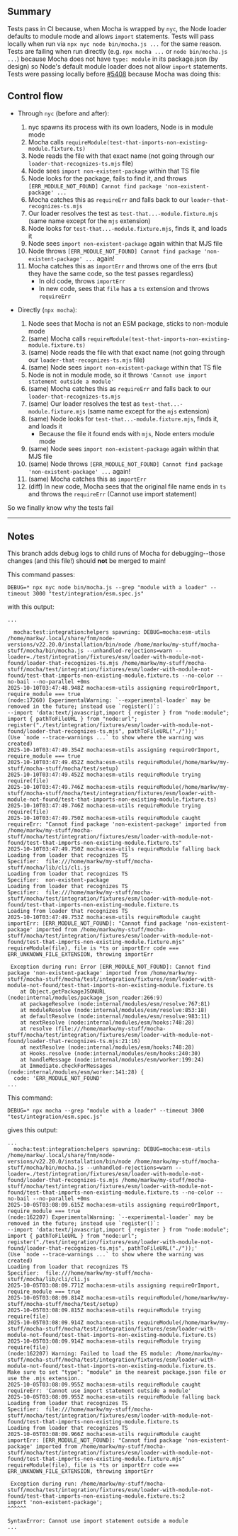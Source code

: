 ## Summary

Tests pass in CI because, when Mocha is wrapped by `nyc`, the Node loader defaults to module mode and allows `import` statements.
Tests will pass locally when run via `npx nyc node bin/mocha.js ...` for the same reason.
Tests are failing when run directly (e.g. `npx mocha ...` or `node bin/mocha.js ...`) because Mocha does not have `type: module` in its package.json (by design) so Node's default module loader does not allow `import` statements.
Tests were passing locally before [#5408](https://github.com/mochajs/mocha/pull/5408/files#r2240266621) because Mocha was doing this:

## Control flow

- Through `nyc` (before and after):

  1. nyc spawns its process with its own loaders, Node is in module mode
  1. Mocha calls `requireModule(test-that-imports-non-existing-module.fixture.ts)`
  1. Node reads the file with that exact name (not going through our `loader-that-recognizes-ts.mjs` file)
  1. Node sees `import non-existent-package` within that TS file
  1. Node looks for the package, fails to find it, and throws `[ERR_MODULE_NOT_FOUND] Cannot find package 'non-existent-package' ...`
  1. Mocha catches this as `requireErr` and falls back to our `loader-that-recognizes-ts.mjs`
  1. Our loader resolves the test as `test-that...-module.fixture.mjs` (same name except for the `mjs` extension)
  1. Node looks for `test-that...-module.fixture.mjs`, finds it, and loads it
  1. Node sees `import non-existent-package` again within that MJS file
  1. Node throws `[ERR_MODULE_NOT_FOUND] Cannot find package 'non-existent-package' ...` again!
  1. Mocha catches this as `importErr` and throws one of the errs (but they have the same code, so the test passes regardless)
     - In old code, throws `importErr`
     - In new code, sees that `file` has a `ts` extension and throws `requireErr`

- Directly (`npx mocha`):
  1. Node sees that Mocha is not an ESM package, sticks to non-module mode
  1. (same) Mocha calls `requireModule(test-that-imports-non-existing-module.fixture.ts)`
  1. (same) Node reads the file with that exact name (not going through our `loader-that-recognizes-ts.mjs` file)
  1. (same) Node sees `import non-existent-package` within that TS file
  1. Node is not in module mode, so it throws `'Cannot use import statement outside a module'`
  1. (same) Mocha catches this as `requireErr` and falls back to our `loader-that-recognizes-ts.mjs`
  1. (same) Our loader resolves the test as `test-that...-module.fixture.mjs` (same name except for the `mjs` extension)
  1. (same) Node looks for `test-that...-module.fixture.mjs`, finds it, and loads it
     - Because the file it found ends with `mjs`, Node enters module mode
  1. (same) Node sees `import non-existent-package` again within that MJS file
  1. (same) Node throws `[ERR_MODULE_NOT_FOUND] Cannot find package 'non-existent-package' ...` again!
  1. (same) Mocha catches this as `importErr`
  1. (diff) In new code, Mocha sees that the original file name ends in `ts` and throws the `requireErr` (Cannot use import statement)

So we finally know why the tests fail

---

## Notes

This branch adds debug logs to child runs of Mocha for debugging--those changes (and this file!) should **not** be merged to main!

This command passes:

```
DEBUG=* npx nyc node bin/mocha.js --grep "module with a loader" --timeout 3000 "test/integration/esm.spec.js"
```

with this output:

```log
...

  mocha:test:integration:helpers spawning: DEBUG=mocha:esm-utils /home/markw/.local/share/fnm/node-versions/v22.20.0/installation/bin/node /home/markw/my-stuff/mocha-stuff/mocha/bin/mocha.js --unhandled-rejections=warn --loader=./test/integration/fixtures/esm/loader-with-module-not-found/loader-that-recognizes-ts.mjs /home/markw/my-stuff/mocha-stuff/mocha/test/integration/fixtures/esm/loader-with-module-not-found/test-that-imports-non-existing-module.fixture.ts --no-color --no-bail --no-parallel +0ms
2025-10-10T03:47:48.948Z mocha:esm-utils assigning requireOrImport, require_module === true
(node:17260) ExperimentalWarning: `--experimental-loader` may be removed in the future; instead use `register()`:
--import 'data:text/javascript,import { register } from "node:module"; import { pathToFileURL } from "node:url"; register("./test/integration/fixtures/esm/loader-with-module-not-found/loader-that-recognizes-ts.mjs", pathToFileURL("./"));'
(Use `node --trace-warnings ...` to show where the warning was created)
2025-10-10T03:47:49.354Z mocha:esm-utils assigning requireOrImport, require_module === true
2025-10-10T03:47:49.452Z mocha:esm-utils requireModule(/home/markw/my-stuff/mocha-stuff/mocha/test/setup)
2025-10-10T03:47:49.452Z mocha:esm-utils requireModule trying require(file)
2025-10-10T03:47:49.746Z mocha:esm-utils requireModule(/home/markw/my-stuff/mocha-stuff/mocha/test/integration/fixtures/esm/loader-with-module-not-found/test-that-imports-non-existing-module.fixture.ts)
2025-10-10T03:47:49.746Z mocha:esm-utils requireModule trying require(file)
2025-10-10T03:47:49.750Z mocha:esm-utils requireModule caught requireErr: "Cannot find package 'non-existent-package' imported from /home/markw/my-stuff/mocha-stuff/mocha/test/integration/fixtures/esm/loader-with-module-not-found/test-that-imports-non-existing-module.fixture.ts"
2025-10-10T03:47:49.750Z mocha:esm-utils requireModule falling back
Loading from loader that recognizes TS
Specifier:  file:///home/markw/my-stuff/mocha-stuff/mocha/lib/cli/cli.js
Loading from loader that recognizes TS
Specifier:  non-existent-package
Loading from loader that recognizes TS
Specifier:  file:///home/markw/my-stuff/mocha-stuff/mocha/test/integration/fixtures/esm/loader-with-module-not-found/test-that-imports-non-existing-module.fixture.ts
Loading from loader that recognizes TS
2025-10-10T03:47:49.753Z mocha:esm-utils requireModule caught importErr: [ERR_MODULE_NOT_FOUND]: "Cannot find package 'non-existent-package' imported from /home/markw/my-stuff/mocha-stuff/mocha/test/integration/fixtures/esm/loader-with-module-not-found/test-that-imports-non-existing-module.fixture.mjs"
requireModule(file), file is *ts or importErr code === ERR_UNKNOWN_FILE_EXTENSION, throwing importErr

 Exception during run: Error [ERR_MODULE_NOT_FOUND]: Cannot find package 'non-existent-package' imported from /home/markw/my-stuff/mocha-stuff/mocha/test/integration/fixtures/esm/loader-with-module-not-found/test-that-imports-non-existing-module.fixture.ts
    at Object.getPackageJSONURL (node:internal/modules/package_json_reader:266:9)
    at packageResolve (node:internal/modules/esm/resolve:767:81)
    at moduleResolve (node:internal/modules/esm/resolve:853:18)
    at defaultResolve (node:internal/modules/esm/resolve:983:11)
    at nextResolve (node:internal/modules/esm/hooks:748:28)
    at resolve (file:///home/markw/my-stuff/mocha-stuff/mocha/test/integration/fixtures/esm/loader-with-module-not-found/loader-that-recognizes-ts.mjs:21:16)
    at nextResolve (node:internal/modules/esm/hooks:748:28)
    at Hooks.resolve (node:internal/modules/esm/hooks:240:30)
    at handleMessage (node:internal/modules/esm/worker:199:24)
    at Immediate.checkForMessages (node:internal/modules/esm/worker:141:28) {
  code: 'ERR_MODULE_NOT_FOUND'
...
```

This command:

```
DEBUG=* npx mocha --grep "module with a loader" --timeout 3000 "test/integration/esm.spec.js"
```

gives this output:

```log
...
  mocha:test:integration:helpers spawning: DEBUG=mocha:esm-utils /home/markw/.local/share/fnm/node-versions/v22.20.0/installation/bin/node /home/markw/my-stuff/mocha-stuff/mocha/bin/mocha.js --unhandled-rejections=warn --loader=./test/integration/fixtures/esm/loader-with-module-not-found/loader-that-recognizes-ts.mjs /home/markw/my-stuff/mocha-stuff/mocha/test/integration/fixtures/esm/loader-with-module-not-found/test-that-imports-non-existing-module.fixture.ts --no-color --no-bail --no-parallel +0ms
2025-10-05T03:08:09.615Z mocha:esm-utils assigning requireOrImport, require_module === true
(node:162207) ExperimentalWarning: `--experimental-loader` may be removed in the future; instead use `register()`:
--import 'data:text/javascript,import { register } from "node:module"; import { pathToFileURL } from "node:url"; register("./test/integration/fixtures/esm/loader-with-module-not-found/loader-that-recognizes-ts.mjs", pathToFileURL("./"));'
(Use `node --trace-warnings ...` to show where the warning was created)
Loading from loader that recognizes TS
Specifier:  file:///home/markw/my-stuff/mocha-stuff/mocha/lib/cli/cli.js
2025-10-05T03:08:09.771Z mocha:esm-utils assigning requireOrImport, require_module === true
2025-10-05T03:08:09.814Z mocha:esm-utils requireModule(/home/markw/my-stuff/mocha-stuff/mocha/test/setup)
2025-10-05T03:08:09.815Z mocha:esm-utils requireModule trying require(file)
2025-10-05T03:08:09.914Z mocha:esm-utils requireModule(/home/markw/my-stuff/mocha-stuff/mocha/test/integration/fixtures/esm/loader-with-module-not-found/test-that-imports-non-existing-module.fixture.ts)
2025-10-05T03:08:09.914Z mocha:esm-utils requireModule trying require(file)
(node:162207) Warning: Failed to load the ES module: /home/markw/my-stuff/mocha-stuff/mocha/test/integration/fixtures/esm/loader-with-module-not-found/test-that-imports-non-existing-module.fixture.ts. Make sure to set "type": "module" in the nearest package.json file or use the .mjs extension.
2025-10-05T03:08:09.955Z mocha:esm-utils requireModule caught requireErr: 'Cannot use import statement outside a module'
2025-10-05T03:08:09.955Z mocha:esm-utils requireModule falling back
Loading from loader that recognizes TS
Specifier:  file:///home/markw/my-stuff/mocha-stuff/mocha/test/integration/fixtures/esm/loader-with-module-not-found/test-that-imports-non-existing-module.fixture.ts
Loading from loader that recognizes TS
2025-10-05T03:08:09.966Z mocha:esm-utils requireModule caught importErr: [ERR_MODULE_NOT_FOUND]: "Cannot find package 'non-existent-package' imported from /home/markw/my-stuff/mocha-stuff/mocha/test/integration/fixtures/esm/loader-with-module-not-found/test-that-imports-non-existing-module.fixture.mjs"
requireModule(file), file is *ts or importErr code === ERR_UNKNOWN_FILE_EXTENSION, throwing importErr

 Exception during run: /home/markw/my-stuff/mocha-stuff/mocha/test/integration/fixtures/esm/loader-with-module-not-found/test-that-imports-non-existing-module.fixture.ts:2
import 'non-existent-package';
^^^^^^

SyntaxError: Cannot use import statement outside a module
...
```
